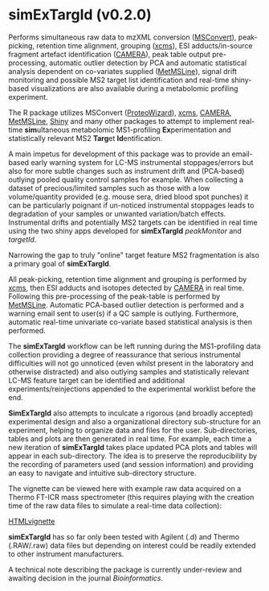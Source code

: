 # simExTargId (v0.2.0)
Performs simultaneous raw data to mzXML conversion ([MSConvert](http://proteowizard.sourceforge.net/)), peak-picking, retention time alignment, grouping ([xcms](https://bioconductor.org/packages/release/bioc/html/xcms.html)), ESI adducts/in-source fragment artefact identification ([CAMERA](https://bioconductor.org/packages/release/bioc/html/CAMERA.html)), peak table output pre-processing, automatic outlier detection by PCA and automatic  statistical analysis dependent on co-variates supplied ([MetMSLine](https://github.com/WMBEdmands/MetMSLine)), signal drift monitoring and possible MS2 target list identification and real-time shiny-based visualizations are also available during a metabolomic profiling experiment.

The R package utilizes MSConvert ([ProteoWizard](http://proteowizard.sourceforge.net/)), [xcms](https://bioconductor.org/packages/release/bioc/html/xcms.html), [CAMERA](https://bioconductor.org/packages/release/bioc/html/CAMERA.html), [MetMSLine](https://github.com/WMBEdmands/MetMSLine), [Shiny](https://shiny.rstudio.com/) and many other packages to attempt to implement real-time **sim**ultaneous metabolomic MS1-profiling **Ex**perimentation and statistically relevant MS2 **Targ**et **Id**entification.

A main impetus for development of this package was to provide an email-based early warning system for LC-MS instrumental stoppages/errors but also for more subtle changes such as instrument drift and (PCA-based) outlying pooled quality control samples for example. When collecting a dataset of precious/limited samples such as those with a low volume/quantity provided (e.g. mouse sera, dried blood spot punches) it can be particularly poignant if un-noticed instrumental stoppages leads to degradation of your samples or unwanted variation/batch effects.
Instrumental drifts and potentially MS2 targets can be identified in real time using the two shiny apps developed for **simExTargId** *peakMonitor* and *targetId*.

Narrowing the gap to truly "online" target feature MS2 fragmentation is also a primary goal of **simExTargId**. 

All peak-picking, retention time alignment and grouping is performed by [xcms](https://bioconductor.org/packages/release/bioc/html/xcms.html), then ESI adducts and isotopes detected by [CAMERA](https://bioconductor.org/packages/release/bioc/html/CAMERA.html) in real time. Following this pre-processing of the peak-table is performed by [MetMSLine](https://github.com/WMBEdmands/MetMSLine). Automatic PCA-based outlier detection is performed and a warning email sent to user(s) if a QC sample is outlying. Furthermore, automatic real-time univariate co-variate based statistical analysis is then performed. 

The **simExTargId** workflow can be left running during the MS1-profiling data collection providing a degree of reassurance that serious instrumental difficulties will not go unnoticed (even whilst present in the laboratory and otherwise distracted) and also outlying samples and statistically relevant LC-MS feature target can be identified and additional experiments/reinjections appended to the experimental worklist before the end.

**SimExTargId** also attempts to inculcate a rigorous (and broadly accepted) experimental design and also a organizational directory sub-structure for an experiment, helping to organize data and files for the user. Sub-directories, tables and plots are then generated in real time. For example, each time a new iteration of **simExTargId** takes place updated PCA plots and tables will appear in each sub-directory. The idea is to preserve the reproducibility by the recording of parameters used (and session information) and providing an easy to navigate and intuitive sub-directory structure.

The vignette can be viewed here with example raw data acquired on a Thermo FT-ICR mass spectrometer (this requires playing with the creation time of the raw data files to simulate a real-time data collection):

[HTMLvignette](http://bit.ly/2rUQSAk)

**simExTargId** has so far only been tested with Agilent (.d) and Thermo (.RAW/.raw) data files but depending on interest could be readily extended to other instrument manufacturers. 

A technical note describing the package is currently under-review and awaiting decision in the journal *Bioinformatics*.

 
